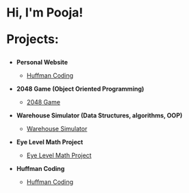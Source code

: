 <h1>Hi, I'm Pooja! 

Projects:</h2>
- <b>Personal Website</b>
  - [Huffman Coding](https://github.com/poojakmenon/HuffmanCoding)
 
- <b>2048 Game (Object Oriented Programming)</b>
  - [2048 Game](https://github.com/poojakmenon/2048Game)
- <b>Warehouse Simulator (Data Structures, algorithms, OOP)</b>
  - [Warehouse Simulator](https://github.com/poojakmenon/WarehouseSimulator) 
- <b>Eye Level Math Project</b>
  - [Eye Level Math Project]()
- <b>Huffman Coding</b>
  - [Huffman Coding](https://github.com/poojakmenon/HuffmanCoding)
    

